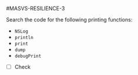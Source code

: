 #MASVS-RESILIENCE-3

Search the code for the following printing functions: 

- `NSLog`
- `println`
- `print`
- `dump`
- `debugPrint`

- [ ] Check